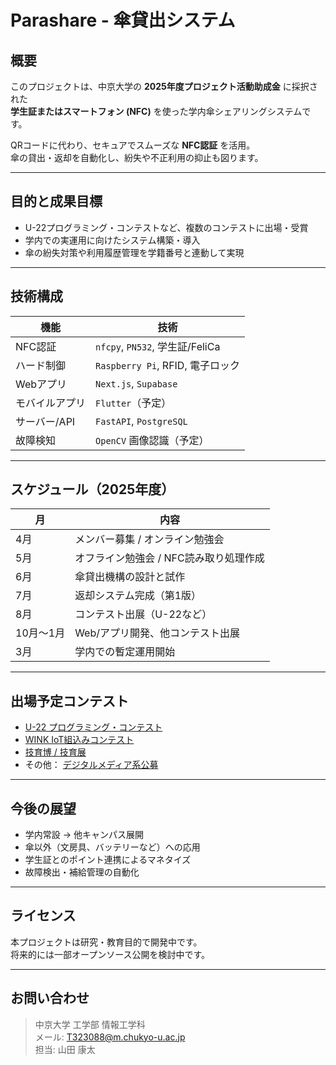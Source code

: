 # Parashare - 傘貸出システム

## 概要

このプロジェクトは、中京大学の **2025年度プロジェクト活動助成金** に採択された  
**学生証またはスマートフォン (NFC)** を使った学内傘シェアリングシステムです。

QRコードに代わり、セキュアでスムーズな **NFC認証** を活用。  
傘の貸出・返却を自動化し、紛失や不正利用の抑止も図ります。

---

## 目的と成果目標

- U-22プログラミング・コンテストなど、複数のコンテストに出場・受賞
- 学内での実運用に向けたシステム構築・導入
- 傘の紛失対策や利用履歴管理を学籍番号と連動して実現

---

## 技術構成

| 機能 | 技術 |
|------|------|
| NFC認証 | `nfcpy`, `PN532`, 学生証/FeliCa |
| ハード制御 | `Raspberry Pi`, RFID, 電子ロック |
| Webアプリ | `Next.js`, `Supabase` |
| モバイルアプリ | `Flutter`（予定） |
| サーバー/API | `FastAPI`, `PostgreSQL` |
| 故障検知 | `OpenCV` 画像認識（予定） |

---

## スケジュール（2025年度）

| 月 | 内容 |
|----|------|
| 4月 | メンバー募集 / オンライン勉強会 |
| 5月 | オフライン勉強会 / NFC読み取り処理作成 |
| 6月 | 傘貸出機構の設計と試作 |
| 7月 | 返却システム完成（第1版） |
| 8月 | コンテスト出展（U-22など） |
| 10月〜1月 | Web/アプリ開発、他コンテスト出展 |
| 3月 | 学内での暫定運用開始 |

---

## 出場予定コンテスト

- [U-22 プログラミング・コンテスト](https://u22procon.com/contest/)
- [WINK IoT組込みコンテスト](https://www.kansai-kumikomi.net/wink2024/)
- [技育博 / 技育展](https://geek.supporterz.jp/)
- その他： [デジタルメディア系公募](https://compe.japandesign.ne.jp/category/digital-media/)

---

## 今後の展望

- 学内常設 → 他キャンパス展開
- 傘以外（文房具、バッテリーなど）への応用
- 学生証とのポイント連携によるマネタイズ
- 故障検出・補給管理の自動化

---

## ライセンス

本プロジェクトは研究・教育目的で開発中です。  
将来的には一部オープンソース公開を検討中です。

---

## お問い合わせ

> 中京大学 工学部 情報工学科  
> メール: T323088@m.chukyo-u.ac.jp  
> 担当: 山田 康太

